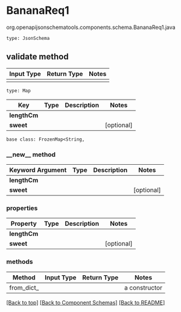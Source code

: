 # BananaReq1
org.openapijsonschematools.components.schema.BananaReq1.java
```
type: JsonSchema
```

## validate method
Input Type | Return Type | Notes
------------ | ------------- | -------------
 |  |

```
type: Map
```
Key | Type |  Description | Notes
------------ | ------------- | ------------- | -------------
**lengthCm** |  |  |
**sweet** |  |  | [optional]

```
base class: FrozenMap<String, 
```
### &lowbar;&lowbar;new&lowbar;&lowbar; method
Keyword Argument | Type | Description | Notes
---------------- | ---- | ----------- | -----
**lengthCm** |  |  |
**sweet** |  |  | [optional]

### properties
Property | Type | Description | Notes
-------- | ---- | ----------- | -----
**lengthCm** |  |  |
**sweet** |  |  | [optional]

### methods
Method | Input Type | Return Type | Notes
------ | ---------- | ----------- | ------
from_dict_ |  |  | a constructor

[[Back to top]](#top) [[Back to Component Schemas]](../../../README.md#Component-Schemas) [[Back to README]](../../../README.md)
